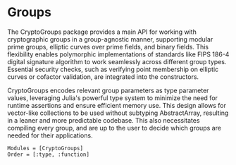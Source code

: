 # Groups

The CryptoGroups package provides a main API for working with cryptographic groups in a group-agnostic manner, supporting modular prime groups, elliptic curves over prime fields, and binary fields. This flexibility enables polymorphic implementations of standards like FIPS 186-4 digital signature algorithm to work seamlessly across different group types. Essential security checks, such as verifying point membership on elliptic curves or cofactor validation, are integrated into the constructors.

CryptoGroups encodes relevant group parameters as type parameter values, leveraging Julia's powerful type system to minimize the need for runtime assertions and ensure efficient memory use. This design allows for vector-like collections to be used without subtyping AbstractArray, resulting in a leaner and more predictable codebase. This also necessitates compiling every group, and are up to the user to decide which groups are needed for their applications.

```@autodocs
Modules = [CryptoGroups]
Order = [:type, :function]
```

